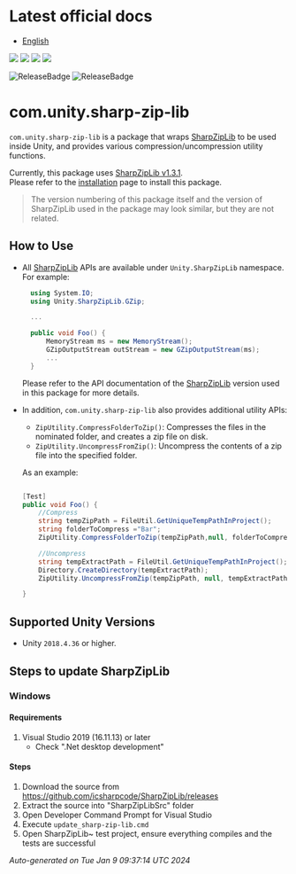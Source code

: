
# Latest official docs
- [English](https://docs.unity3d.com/Packages/com.unity.sharp-zip-lib@latest)
 
[![](https://badge-proxy.cds.internal.unity3d.com/78081939-b2a0-4fc9-bebf-901b49fd954c)](https://badges.cds.internal.unity3d.com/packages/com.unity.sharp-zip-lib/build-info?branch=master&testWorkflow=package-isolation)
[![](https://badge-proxy.cds.internal.unity3d.com/faf61743-4d21-479c-b01c-ab63561e27d9)](https://badges.cds.internal.unity3d.com/packages/com.unity.sharp-zip-lib/dependencies-info?branch=master&testWorkflow=updated-dependencies)
[![](https://badge-proxy.cds.internal.unity3d.com/e5917bce-0357-4f49-a9c3-c356b9de832c)](https://badges.cds.internal.unity3d.com/packages/com.unity.sharp-zip-lib/dependants-info)
[![](https://badge-proxy.cds.internal.unity3d.com/f2066c51-3423-424d-a58f-24a64683cf57)](https://badges.cds.internal.unity3d.com/packages/com.unity.sharp-zip-lib/warnings-info?branch=master)

![ReleaseBadge](https://badge-proxy.cds.internal.unity3d.com/3b04c8fe-9005-4b46-848e-cb0199e49a2e)
![ReleaseBadge](https://badge-proxy.cds.internal.unity3d.com/9a481f99-fa9b-4716-8409-69bb63fedbd7)
# com.unity.sharp-zip-lib

`com.unity.sharp-zip-lib` is a package that wraps [SharpZipLib](https://github.com/icsharpcode/SharpZipLib) to be used inside Unity,
and provides various compression/uncompression utility functions.

Currently, this package uses [SharpZipLib v1.3.1](https://github.com/icsharpcode/SharpZipLib/releases/tag/v1.3.1).  
Please refer to the [installation](Documentation~/Installation.md) page to install this package.
 
> The version numbering of this package itself and the version of SharpZipLib used in the package may look similar, 
but they are not related.


## How to Use

* All [SharpZipLib](https://github.com/icsharpcode/SharpZipLib) APIs are available under `Unity.SharpZipLib` namespace. For example: 
  ```csharp
    using System.IO;
    using Unity.SharpZipLib.GZip;
  
    ...
  
    public void Foo() {
        MemoryStream ms = new MemoryStream();
        GZipOutputStream outStream = new GZipOutputStream(ms);
        ...
    }

  ```

  Please refer to the API documentation of the [SharpZipLib](https://github.com/icsharpcode/SharpZipLib) version used 
  in this package for more details.

* In addition, `com.unity.sharp-zip-lib` also provides additional utility APIs:
  * `ZipUtility.CompressFolderToZip()`: Compresses the files in the nominated folder, and creates a zip file on disk. 
  * `ZipUtility.UncompressFromZip()`: Uncompress the contents of a zip file into the specified folder.
 
  As an example:
  ```csharp
  
  [Test]
  public void Foo() {
      //Compress 
      string tempZipPath = FileUtil.GetUniqueTempPathInProject();
      string folderToCompress ="Bar";
      ZipUtility.CompressFolderToZip(tempZipPath,null, folderToCompress);
  
      //Uncompress
      string tempExtractPath = FileUtil.GetUniqueTempPathInProject();
      Directory.CreateDirectory(tempExtractPath);
      ZipUtility.UncompressFromZip(tempZipPath, null, tempExtractPath);
  
  }
  ```


## Supported Unity Versions

* Unity `2018.4.36` or higher.
## Steps to update SharpZipLib

### Windows

#### Requirements
1. Visual Studio 2019 (16.11.13) or later
   * Check ".Net desktop development"

#### Steps

1. Download the source from https://github.com/icsharpcode/SharpZipLib/releases
1. Extract the source into "SharpZipLibSrc" folder
1. Open Developer Command Prompt for Visual Studio
1. Execute `update_sharp-zip-lib.cmd`
1. Open SharpZipLib~ test project, ensure everything compiles and the tests are successful



*Auto-generated on Tue Jan  9 09:37:14 UTC 2024*
